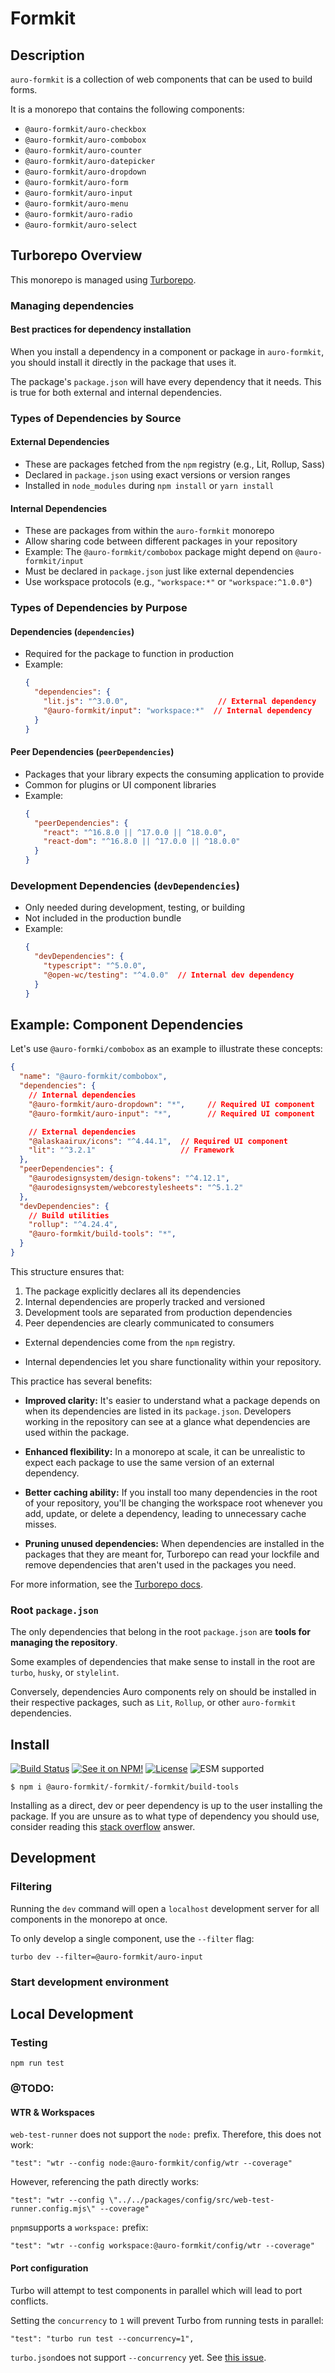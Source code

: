 <!--
The README.md file is a compiled document. No edits should be made directly to this file.

README.md is created by running `npm run build:docs:kit`.

The following sections are editable by making changes to the following files:

| SECTION                | DESCRIPTION                                       | FILE LOCATION                       |
|------------------------|---------------------------------------------------|-------------------------------------|
| Description            | Description of the component                      | `./docs/partials/description.md`    |
| Use Cases              | Examples for when to use this component           | `./docs/partials/useCases.md`       |
| Additional Information | For use to add any component specific information | `./docs/partials/readmeAddlInfo.md` |
| Component Example Code | HTML sample code of the components use            | `./apiExamples/basic.html`          |
-->

# Formkit

<!-- AURO-GENERATED-CONTENT:START (FILE:src=./docs/partials/description.md) -->
<!-- The below content is automatically added from ./docs/partials/description.md -->

## Description

`auro-formkit` is a collection of web components that can be used to build forms.

It is a monorepo that contains the following components:

- `@auro-formkit/auro-checkbox`
- `@auro-formkit/auro-combobox`
- `@auro-formkit/auro-counter`
- `@auro-formkit/auro-datepicker`
- `@auro-formkit/auro-dropdown`
- `@auro-formkit/auro-form`
- `@auro-formkit/auro-input`
- `@auro-formkit/auro-menu`
- `@auro-formkit/auro-radio`
- `@auro-formkit/auro-select`
<!-- AURO-GENERATED-CONTENT:END -->
<!-- AURO-GENERATED-CONTENT:START (FILE:src=./docs/partials/readmeAddlInfo.md) -->
<!-- The below content is automatically added from ./docs/partials/readmeAddlInfo.md -->

## Turborepo Overview

This monorepo is managed using [Turborepo](https://turborepo.org/).

### Managing dependencies

#### Best practices for dependency installation

When you install a dependency in a component or package in `auro-formkit`, you should install it directly in the package that uses it. 

The package's `package.json` will have every dependency that it needs. This is true for both external and internal dependencies.

### Types of Dependencies by Source

#### External Dependencies
- These are packages fetched from the `npm` registry (e.g., Lit, Rollup, Sass)
- Declared in `package.json` using exact versions or version ranges
- Installed in `node_modules` during `npm install` or `yarn install`

#### Internal Dependencies
- These are packages from within the `auro-formkit` monorepo
- Allow sharing code between different packages in your repository
- Example: The `@auro-formkit/combobox` package might depend on `@auro-formkit/input`
- Must be declared in `package.json` just like external dependencies
- Use workspace protocols (e.g., `"workspace:*"` or `"workspace:^1.0.0"`)

### Types of Dependencies by Purpose

#### Dependencies (`dependencies`)
- Required for the package to function in production
- Example:
  ```json
  {
    "dependencies": {
      "lit.js": "^3.0.0",                    // External dependency
      "@auro-formkit/input": "workspace:*"  // Internal dependency
    }
  }
  ```

#### Peer Dependencies (`peerDependencies`)
- Packages that your library expects the consuming application to provide
- Common for plugins or UI component libraries
- Example:
  ```json
  {
    "peerDependencies": {
      "react": "^16.8.0 || ^17.0.0 || ^18.0.0",
      "react-dom": "^16.8.0 || ^17.0.0 || ^18.0.0"
    }
  }
  ```

### Development Dependencies (`devDependencies`)
- Only needed during development, testing, or building
- Not included in the production bundle
- Example:
  ```json
  {
    "devDependencies": {
      "typescript": "^5.0.0",
      "@open-wc/testing": "^4.0.0"  // Internal dev dependency
    }
  }
  ```

## Example: Component Dependencies

Let's use `@auro-formki/combobox` as an example to illustrate these concepts:

```json
{
  "name": "@auro-formkit/combobox",
  "dependencies": {
    // Internal dependencies
    "@auro-formkit/auro-dropdown": "*",     // Required UI component
    "@auro-formkit/auro-input": "*",        // Required UI component

    // External dependencies
    "@alaskaairux/icons": "^4.44.1",  // Required UI component
    "lit": "^3.2.1"                   // Framework
  },
  "peerDependencies": {
    "@aurodesignsystem/design-tokens": "^4.12.1",
    "@aurodesignsystem/webcorestylesheets": "^5.1.2"
  },
  "devDependencies": {
    // Build utilities
    "rollup": "^4.24.4",
    "@auro-formkit/build-tools": "*",
  }
}
```

This structure ensures that:
1. The package explicitly declares all its dependencies
2. Internal dependencies are properly tracked and versioned
3. Development tools are separated from production dependencies
4. Peer dependencies are clearly communicated to consumers

- External dependencies come from the `npm` registry.

- Internal dependencies let you share functionality within your repository.

This practice has several benefits:

- **Improved clarity:** It's easier to understand what a package depends on when its dependencies are listed in its `package.json`. Developers working in the repository can see at a glance what dependencies are used within the package.

- **Enhanced flexibility:** In a monorepo at scale, it can be unrealistic to expect each package to use the same version of an external dependency.

- **Better caching ability:** If you install too many dependencies in the root of your repository, you'll be changing the workspace root whenever you add, update, or delete a dependency, leading to unnecessary cache misses.

- **Pruning unused dependencies:** When dependencies are installed in the packages that they are meant for, Turborepo can read your lockfile and remove dependencies that aren't used in the packages you need.

For more information, see the [Turborepo docs](https://turbo.build/repo/docs/crafting-your-repository/managing-dependencies).

### Root `package.json`

The only dependencies that belong in the root `package.json` are **tools for managing the repository**.

Some examples of dependencies that make sense to install in the root are `turbo`, `husky`, or `stylelint`.

Conversely, dependencies Auro components rely on should be installed in their respective packages, such as `Lit`, `Rollup`, or other `auro-formkit` dependencies.
<!-- AURO-GENERATED-CONTENT:END -->

## Install

<!-- AURO-GENERATED-CONTENT:START (REMOTE:url=https://raw.githubusercontent.com/AlaskaAirlines/WC-Generator/master/componentDocs/partials/usage/componentInstall_esm.md) -->
[![Build Status](https://img.shields.io/github/actions/workflow/status/AlaskaAirlines/-formkit/-formkit/build-tools/testPublish.yml?style=for-the-badge)](https://github.com/AlaskaAirlines/-formkit/-formkit/build-tools/actions/workflows/testPublish.yml)
[![See it on NPM!](https://img.shields.io/npm/v/@auro-formkit/-formkit/-formkit/build-tools?style=for-the-badge&color=orange)](https://www.npmjs.com/package/@auro-formkit/-formkit/-formkit/build-tools)
[![License](https://img.shields.io/npm/l/@auro-formkit/-formkit/-formkit/build-tools?color=blue&style=for-the-badge)](https://www.apache.org/licenses/LICENSE-2.0)
![ESM supported](https://img.shields.io/badge/ESM-compatible-FFE900?style=for-the-badge)

```shell
$ npm i @auro-formkit/-formkit/-formkit/build-tools
```

Installing as a direct, dev or peer dependency is up to the user installing the package. If you are unsure as to what type of dependency you should use, consider reading this [stack overflow](https://stackoverflow.com/questions/18875674/whats-the-difference-between-dependencies-devdependencies-and-peerdependencies) answer.

<!-- AURO-GENERATED-CONTENT:END -->

## Development

<!-- AURO-GENERATED-CONTENT:START (FILE:src=./docs/partials/developmentDescription.md) -->
<!-- The below content is automatically added from ./docs/partials/developmentDescription.md -->

### Filtering

Running the `dev` command will open a `localhost` development server for all components in the monorepo at once.

To only develop a single component, use the `--filter` flag:

```
turbo dev --filter=@auro-formkit/auro-input
```
<!-- AURO-GENERATED-CONTENT:END -->

### Start development environment

<!-- AURO-GENERATED-CONTENT:START (FILE:src=./docs/partials/localhost.md) -->
<!-- The below content is automatically added from ./docs/partials/localhost.md -->

## Local Development
<!-- AURO-GENERATED-CONTENT:END -->

### Testing

<!-- AURO-GENERATED-CONTENT:START (FILE:src=./docs/partials/testing.md) -->
<!-- The below content is automatically added from ./docs/partials/testing.md -->
```
npm run test
```

### @TODO:

#### WTR & Workspaces

`web-test-runner` does not support the `node:` prefix. Therefore, this does not work:

```
"test": "wtr --config node:@auro-formkit/config/wtr --coverage"
```
However, referencing the path directly works:

```
"test": "wtr --config \"../../packages/config/src/web-test-runner.config.mjs\" --coverage"
```

`pnpm`supports a `workspace:` prefix:

```
"test": "wtr --config workspace:@auro-formkit/config/wtr --coverage"
```

#### Port configuration

Turbo will attempt to test components in parallel which will lead to port conflicts.

Setting the `concurrency` to `1` will prevent Turbo from running tests in parallel:

```
"test": "turbo run test --concurrency=1",
```

`turbo.json`does not support `--concurrency` yet. See [this issue](https://github.com/vercel/turborepo/discussions/7493).
<!-- AURO-GENERATED-CONTENT:END -->